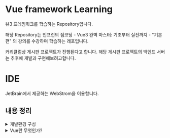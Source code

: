 # Vue framework Learning

뷰3 프레임워크를 학습하는 Repository입니다.

해당 Repository는 인프런의 짐코딩 - Vue3 완벽 마스터: 기초부터 실전까지 - "기본편" 의 강의를 수강하며 학습하는 레포입니다.

커리큘럼상 게시판 프로젝트가 진행된다고 합니다.
해당 게시판 프로젝트의 백엔드 서버는 추후에 개발과 구현해보려고합니다.

# IDE
JetBrain에서 제공하는 WebStrom을 이용합니다.


## 내용 정리

<details>
<summary>개발환경 구성</summary>
- 강의에서 소개하는 vsCode의 확장프로그램은 이미 WebStrom에서 모두 제공되는 기능이므로, 생략합니다. <br>
- 크롬 웹스토어에서 `vue devtools`를 검색하면 Vue.js devtools 2개가 나오는데, 이중 legacy는 Vue2를 가리킵니다. <br> 따라서 레거시가 아닌 Vue.js devtools를 설치합니다.
</details>



<details>
<summary>Vue란 무엇인가?</summary>

## Vue
User Interface 개발을 위한 자바스크립트 프레임워크입니다.

관련된 파일은 [vue3.html](./src/tmp/vue3.html), [javascript.html](./src/tmp/javascript.html) 입니다.

이 두 파일의 차이는 다음과 같습니다.
1. 선언적 렌더링(Declarative Rendering) : Vue는 템플릿 구문`{{ 데이터 }}`를 활용하여 데이터를 선언적으로 출력(렌더링)할 수 있도록 합니다.
 
2. 반응성(Reactivity) : Vue는 JavaScript 상태 변경을 자동으로 추적하고 변경이 발생하면 DOM을 효율적으로 업데이트합니다.

이를 활용하여 순수 자바스크립트를 이용하는 것보다 더욱 빠르게 애플리케이션을 제작할 수 있습니다.

### Vue의 바인딩

관련된 파일은 [quickly.html](./src/tmp/quickly.html)입니다.

v-bind 속성을 이용하여 script태그에서 선언한 message를 바인딩 시켜줍나다 .  <br>
그리고 message의 값이 변경되면, 자동으로 placeholder의 값도 변경됩니다.

참고로 vue.js devtools를 다운로드하고, 다음과 같이 사용할 수 있습니다.

<div align="left">
  <img src="https://velog.velcdn.com/images/tjdtn4484/post/0d4ac0f1-872a-4250-ae51-3a02e27ff335/image.png">
</div>

 <br>

<div align="left">
  <img src="https://velog.velcdn.com/images/tjdtn4484/post/494205e7-11a3-4fce-b967-ad9470d31d08/image.png">
</div>

해당 값을 변경하면, 브라우저도 변경됩니다.

그리고 속성에서 `v-`라는 접두어가 붙은 특수 속성을 디렉티브(directive)라고 합니다.

### 이벤트 핸들링

관련된 파일은 [quickly.html](./src/tmp/quickly.html)입니다.

순수 html 태그 안에 `on`과 이벤트를 입력하면, 핸들링을 할 수 있는데,  <br>
Vue에선 `v-on`과 이벤트를 입력하여 핸들링을 할 수 있습니다.

reverseMessage와 관련된 코드입니다.

```
<!-- 이벤트 핸들링 -->
<button v-on:click="reverseMessage">click</button>
```

## 양방향 바인딩(v-model)

관련된 파일은 [quickly.html](./src/tmp/quickly.html)입니다.
username 과 관련된 코드입니다.

script에서 변경시엔, tag안의 값도 변경되어 나타납니다.  <br>
반면, 브라우저의 값을 변경하면, script 태그 안의 내용은 변경되지 않습니다.  <br>  <br>

왜냐하면, 단방향으로 바인딩되어 있기 때문인데요.  <br>
그래서 브라우저에서 값을 변경하면, 스크립트의 value도 변경될 수 있도록 **양방향 바인딩**을 해주어야 합니다.  <br> <br>

**양방향 바인딩**을 하기 위해 쓰는 것이 **v-model**입니다.  <br>
이 때 브라우저에서 값이 변경되면 스크립트의 value도 함께 변경됩니다.

```
{{ username }}
<!--    단방향 바인딩    <input type="text" v-bind:value="username" />-->
<!-- 양방향 바인딩 --> <input type="text" v-model="username" />
```


## 조건문
`v-if`라는 특수 속성(디렉티브)으로 제어할 수 있습니다.

관련된 파일은 [quickly.html](./src/tmp/quickly.html)입니다.

```
<p v-if="visible">보이나요?</p> <!-- 조건문 -->
<button type="button" v-on:click="visible = true">visible</button>
        
```


## 반복문
`v-for`로 배열에서 데이터를 가져와 아이템 목록을 표시하는데 사용할 수 있습니다.

관련된 파일은 [quickly.html](./src/tmp/quickly.html)입니다. 


```
<ul>
  <li v-for="item in items">{{item}}</li>
</ul>
```

</details>
